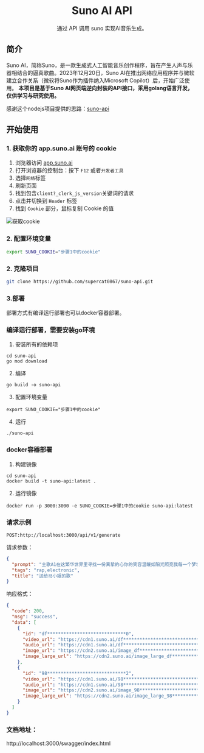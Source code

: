 <div align="center">
  <h1 align="center">
      Suno AI API
  </h1>
  <p>通过 API 调用 suno 实现AI音乐生成。</p>
</div>

## 简介

Suno AI，简称Suno，是一款生成式人工智能音乐创作程序，旨在产生人声与乐器相结合的逼真歌曲。2023年12月20日，Suno
AI在推出网络应用程序并与微软建立合作关系（微软将Suno作为插件纳入Microsoft Copilot）后，开始广泛使用。
**本项目是基于Suno AI网页端逆向封装的API接口，采用golang语言开发，仅供学习与研究使用。**

感谢这个nodejs项目提供的思路：[suno-api](https://github.com/gcui-art/suno-api)

## 开始使用

### 1. 获取你的 app.suno.ai 账号的 cookie

1. 浏览器访问 [app.suno.ai](https://app.suno.ai)
2. 打开浏览器的控制台：按下 `F12` 或者`开发者工具`
3. 选择`网络`标签
4. 刷新页面
5. 找到包含`client?_clerk_js_version`关键词的请求
6. 点击并切换到 `Header` 标签
7. 找到 `Cookie` 部分，鼠标复制 Cookie 的值

![获取cookie](https://github.com/gcui-art/suno-api/blob/main/public/get-cookie-demo.gif)

### 2. 配置环境变量

```bash
export SUNO_COOKIE="步骤1中的cookie"
```

### 2. 克隆项目

```bash
git clone https://github.com/supercat0867/suno-api.git
```

### 3.部署

部署方式有编译运行部署也可以docker容器部署。

### 编译运行部署，需要安装go环境
1. 安装所有的依赖项
```shell
cd suno-api
go mod download
```
2. 编译
```shell
go build -o suno-api
```
3. 配置环境变量
```shell
export SUNO_COOKIE="步骤1中的cookie"
```
4. 运行
```shell
./suno-api
```

### docker容器部署

1. 构建镜像

```shell
cd suno-api
docker build -t suno-api:latest .
```

2. 运行镜像

```shell
docker run -p 3000:3000 -e SUNO_COOKIE=步骤1中的cookie suno-api:latest
```

### 请求示例
`POST:http://localhost:3000/api/v1/generate`

请求参数：
```json
{
  "prompt": "主歌A1在这繁华世界里寻找一份真挚的心你的笑容温暖如阳光照亮我每一个梦境马小姐你就像那夜空中最亮的星让我迷失在你的光芒里无法抗拒每一次眼神交汇心中都泛起涟漪你的温柔是我最美的记忆深深烙印在心底马小姐你的每一个瞬间我都想要铭记在这爱情的旅途中与你携手同行副歌B你是我心中的唯一马小姐我为你着迷你的每个微笑都让我沉醉不已我愿意陪你走过每一个四季在这漫长的岁月里给你我所有的深情主歌A2时间匆匆流逝我们的故事还在继续你的每个动作和每句话语都让我心动不已马小姐你是我生命中最美的奇遇我愿意用我全部的热情去守护这份爱情副歌B（重复）你是我心中的唯一马小姐我为你着迷你的每个微笑都让我沉醉不已我愿意陪你走过每一个四季在这漫长的岁月里给你我所有的深情过渡段爱情就像一场奇妙的旅行有你在身边一切都变得如此美丽马小姐你是我不可或缺的伴侣让我们一起走过这段不平凡的旅程副歌B（再重复）你是我心中的唯一马小姐我为你着迷你的每个微笑都让我沉醉不已我愿意陪你走过每一个四季在这漫长的岁月里给你我所有的深情尾声马小姐我的爱将永远属于你在这漫长的人生路上你是我唯一的伴侣让我们一起走过风风雨雨守护这份来之不易的爱情",
  "tags": "rap,electronic",
  "title": "送给马小姐的歌"
}
```

响应格式：
```json
{
  "code": 200,
  "msg": "success",
  "data": [
    {
      "id": "df*****************************0",
      "video_url": "https://cdn1.suno.ai/df*****************************0.mp4",
      "audio_url": "https://cdn1.suno.ai/df*****************************0.mp3",
      "image_url": "https://cdn2.suno.ai/image_df*****************************0.jpeg",
      "image_large_url": "https://cdn2.suno.ai/image_large_df*****************************0.jpeg"
    },
    {
      "id": "98*****************************2",
      "video_url": "https://cdn1.suno.ai/98*****************************2.mp4",
      "audio_url": "https://cdn1.suno.ai/98*****************************2.mp3",
      "image_url": "https://cdn2.suno.ai/image_98*****************************2.jpeg",
      "image_large_url": "https://cdn2.suno.ai/image_large_98*****************************2.jpeg"
    }
  ]
}
```

### 文档地址：

http://localhost:3000/swagger/index.html